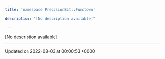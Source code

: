 ```yaml
---
title: 'namespace PrecisionBit::Functown'

description: "[No description available]"

---
```







[No description available]






-------------------------------

Updated on 2022-08-03 at 00:00:53 +0000